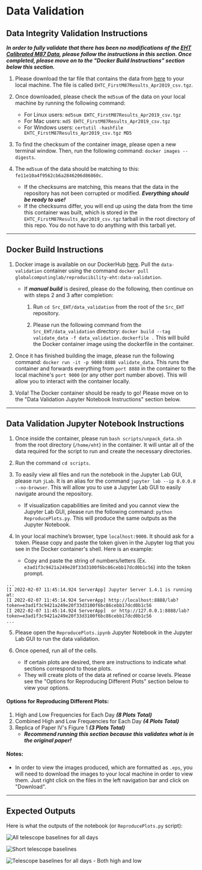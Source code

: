 # Data Validation

## Data Integrity Validation Instructions

**_In order to fully validate that there has been no modifications of the [EHT Calibrated M87 Data](https://datacommons.cyverse.org/browse/iplant/home/shared/commons_repo/curated/EHTC_FirstM87Results_Apr2019), please follow the instructions in this section. Once completed, please move on to the "Docker Build Instructions" section below this section._**

1. Please download the tar file that contains the data from [here](https://datacommons.cyverse.org/browse/iplant/home/shared/commons_repo/curated/EHTC_FirstM87Results_Apr2019/EHTC_FirstM87Results_Apr2019_csv.tgz) to your local machine. The file is called `EHTC_FirstM87Results_Apr2019_csv.tgz`. 

2. Once downloaded, please check the `md5sum` of the data on your local machine by running the following command: 
   * For Linux users: `md5sum EHTC_FirstM87Results_Apr2019_csv.tgz`
   * For Mac users:  `md5 EHTC_FirstM87Results_Apr2019_csv.tgz`
   * For Windows users: `certutil -hashfile EHTC_FirstM87Results_Apr2019_csv.tgz MD5`

3. To find the checksum of the container image, please open a new terminal window. Then, run the following command: `docker images --digests`. 

4. The `md5sum` of the data should be matching to this: `fe11e10a4f9562cb6a2846206d86860c`. 
   * If the checksums are matching, this means that the data in the repository has not been corrupted or modified. **_Everything should be ready to use!_**
   * If the checksums differ, you will end up using the data from the time this container was built, which is stored in the `EHTC_FirstM87Results_Apr2019_csv.tgz` tarball in the root directory of this repo. You do not have to do anything with this tarball yet.

------------------------------------------------------------------

## Docker Build Instructions

1. Docker image is available on our DockerHub [here](https://hub.docker.com/r/globalcomputinglab/reproducibility-eht/tags). Pull the `data-validation` container using the command `docker pull globalcomputinglab/reproducibility-eht:data-validation`.
   * If **_manual build_** is desired, please do the following, then continue on with steps 2 and 3 after completion: 

      1. Run `cd Src_EHT/data_validation` from the root of the `Src_EHT` repository.

      2. Please run the following command from the `Src_EHT/data_validation` directory: `docker build --tag validate_data -f data_validation.dockerfile .` This will build the Docker container image using the dockerfile in the container.


2. Once it has finished building the image, please run the following command: `docker run -it -p 9000:8888 validate_data`. This runs the container and forwards everything from `port 8888` in the container to the local machine's `port 9000` (or any other port number above). This will allow you to interact with the container locally.

3. Voila! The Docker container should be ready to go! Please move on to the "Data Validation Jupyter Notebook Instructions" section below.

------------------------------------------------------------------

## Data Validation Jupyter Notebook Instructions
1. Once inside the container, please run `bash scripts/unpack_data.sh ` from the root directory (`/home/eht`) in the container. It will untar all of the data required for the script to run and create the necessary directories.

2. Run the command `cd scripts`. 

3. To easily view all files and run the notebook in the Jupyter Lab GUI, please run `jLab`. It is an alias for the command `jupyter lab --ip 0.0.0.0 --no-browser`. This will allow you to use a Jupyter Lab GUI to easily navigate around the repository.
   * If visualization capabilities are limited and you cannot view the Jupyter Lab GUI, please run the following command: `python ReproducePlots.py`. This will produce the same outputs as the Jupyter Notebook.

4. In your local machine’s browser, type `localhost:9000`. It should ask for a token. Please copy and paste the token given in the Jupyter log that you see in the Docker container's shell. Here is an example:
    * Copy and paste the string of numbers/letters (Ex. `e3ad1f3c9421a249e20f33d3100f6bc86cebb17dcd0b1c56`) into the token prompt.

```
...
[I 2022-02-07 11:45:14.924 ServerApp] Jupyter Server 1.4.1 is running at:
[I 2022-02-07 11:45:14.924 ServerApp] http://localhost:8888/lab?token=e3ad1f3c9421a249e20f33d3100f6bc86cebb17dcd0b1c56
[I 2022-02-07 11:45:14.924 ServerApp]  or http://127.0.0.1:8888/lab?token=e3ad1f3c9421a249e20f33d3100f6bc86cebb17dcd0b1c56
...

```


5. Please open the `ReproducePlots.ipynb` Jupyter Notebook in the Jupyter Lab GUI to run the data validation. 

6. Once opened, run all of the cells.
   - If certain plots are desired, there are instructions to indicate what sections correspond to those plots. 
   - They will create plots of the data at refined or coarse levels. Please see the "Options for Reproducing Different Plots" section below to view your options.


#### Options for Reproducing Different Plots:
1. High and Low Frequencies for Each Day _**(8 Plots Total)**_
2. Combined High and Low Frequencies for Each Day _**(4 Plots Total)**_
3. Replica of Paper IV's Figure 1 _**(3 Plots Total)**_
   - _**Recommend running this section because this validates what is in the original paper!**_


#### Notes:
* In order to view the images produced, which are formatted as `.eps`, you will need to download the images to your local machine in order to view them. Just right click on the files in the left navigation bar and click on "Download".

------------------------------------------------------------------

## Expected Outputs

Here is what the outputs of the notebook (or `ReproducePlots.py` script):

![All telescope baselines for all days](https://github.com/TauferLab/Src_EHT/blob/main/data_validation/expected_outputs/All_Frequencies.jpg)

![Short telescope baselines](https://github.com/TauferLab/Src_EHT/blob/main/data_validation/expected_outputs/Close_Up_Frequencies.jpg)

![Telescope baselines for all days - Both high and low](https://github.com/TauferLab/Src_EHT/blob/main/data_validation/expected_outputs/Reproduced_All_Days.jpg)